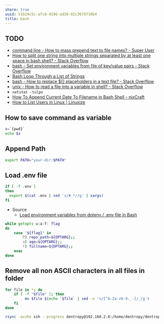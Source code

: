 ```yaml
---
share: true
uuid: 51b24c5c-afc0-4196-ad38-02c3679710b4
title: bash
---
```

## TODO

* [command line - How to mass prepend text to file names? - Super User](https://superuser.com/questions/486465/how-to-mass-prepend-text-to-file-names)
* [How to split one string into multiple strings separated by at least one space in bash shell? - Stack Overflow](https://stackoverflow.com/questions/1469849/how-to-split-one-string-into-multiple-strings-separated-by-at-least-one-space-in)
* [bash - Set environment variables from file of key/value pairs - Stack Overflow](https://stackoverflow.com/questions/19331497/set-environment-variables-from-file-of-key-value-pairs)
* [Bash Loop Through a List of Strings](https://linuxhint.com/bash_loop_list_strings/)
* [bash - How to replace ${} placeholders in a text file? - Stack Overflow](https://stackoverflow.com/questions/415677/how-to-replace-placeholders-in-a-text-file)
* [unix - How to read a file into a variable in shell? - Stack Overflow](https://stackoverflow.com/questions/7427262/how-to-read-a-file-into-a-variable-in-shell)
* `netstat -tulpn`
* [How To Append Current Date To Filename in Bash Shell - nixCraft](https://www.cyberciti.biz/faq/unix-linux-appleosx-bsd-shell-appending-date-to-filename/)
* [How to List Users in Linux | Linuxize](https://linuxize.com/post/how-to-list-users-in-linux/)

## How to save command as variable

``` bash
x=`{pwd}`
echo $x
```
## Append Path

``` bash
export PATH="your-dir:$PATH"
```
## Load .env file

``` bash
if [ -f .env ]
then
  export $(cat .env | sed 's/#.*//g' | xargs)
fi
```

* Source
  * [Load environment variables from dotenv / .env file in Bash](https://gist.github.com/mihow/9c7f559807069a03e302605691f85572)

``` bash
while getopts u:a:f: flag
do
    case "${flag}" in
        P) repo_path=${OPTARG};;
        a) age=${OPTARG};;
        f) fullname=${OPTARG};;
    esac
done
```

## Remove all non ASCII characters in all files in folder

``` sh
for file in *; do 
    if [ -f "$file" ]; then 
         mv $file $(echo `$file` | sed -e 's/[^A-Za-z0-9._-]/_/g')
    fi 
done
```

``` bash
rsync -avzhe ssh --progress dentropy@192.168.2.8:/home/dentropy/dentropycloud-traefik/apps/qbitttorrent/config/downloads .
```